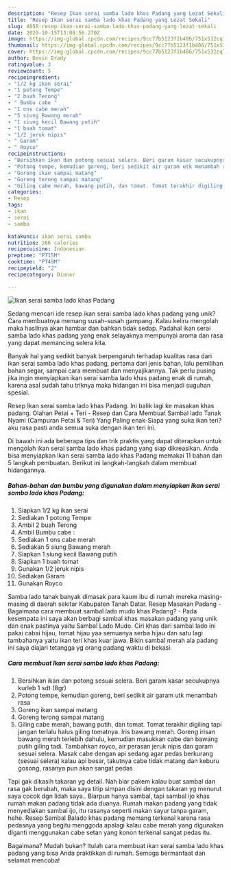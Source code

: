```yaml
---
description: "Resep Ikan serai samba lado khas Padang yang Lezat Sekali"
title: "Resep Ikan serai samba lado khas Padang yang Lezat Sekali"
slug: 4058-resep-ikan-serai-samba-lado-khas-padang-yang-lezat-sekali
date: 2020-10-15T13:08:56.270Z
image: https://img-global.cpcdn.com/recipes/9cc77b5123f1b486/751x532cq70/ikan-serai-samba-lado-khas-padang-foto-resep-utama.jpg
thumbnail: https://img-global.cpcdn.com/recipes/9cc77b5123f1b486/751x532cq70/ikan-serai-samba-lado-khas-padang-foto-resep-utama.jpg
cover: https://img-global.cpcdn.com/recipes/9cc77b5123f1b486/751x532cq70/ikan-serai-samba-lado-khas-padang-foto-resep-utama.jpg
author: Devin Brady
ratingvalue: 3
reviewcount: 5
recipeingredient:
- "1/2 kg ikan serai"
- "1 potong Tempe"
- "2 buah Terong"
- " Bumbu cabe "
- "1 ons cabe merah"
- "5 siung Bawang merah"
- "1 siung kecil Bawang putih"
- "1 buah tomat"
- "1/2 jeruk nipis"
- " Garam"
- " Royco"
recipeinstructions:
- "Bersihkan ikan dan potong sesuai selera. Beri garam kasar secukupnya kurleb 1 sdt (8gr)"
- "Potong tempe, kemudian goreng, beri sedikit air garam utk menambah rasa"
- "Goreng ikan sampai matang"
- "Goreng terong sampai matang"
- "Giling cabe merah, bawang putih, dan tomat. Tomat terakhir digiling tapi jangan terlalu halus giling tomatnya. Iris bawang merah. Goreng irisan bawang merah terlebih dahulu, kemudian masukkan cabe dan bawang putih giling tadi. Tambahkan royco, air perasan jeruk nipis dan garam sesuai selera. Masak cabe dengan api sedang agar pedas berkurang (sesuai selera) kalau api besar, takutnya cabe tidak matang dan keburu gosong, rasanya pun akan sangat pedas"
categories:
- Resep
tags:
- ikan
- serai
- samba

katakunci: ikan serai samba 
nutrition: 266 calories
recipecuisine: Indonesian
preptime: "PT15M"
cooktime: "PT49M"
recipeyield: "2"
recipecategory: Dinner

---
```



![Ikan serai samba lado khas Padang](https://img-global.cpcdn.com/recipes/9cc77b5123f1b486/751x532cq70/ikan-serai-samba-lado-khas-padang-foto-resep-utama.jpg)

Sedang mencari ide resep ikan serai samba lado khas padang yang unik? Cara membuatnya memang susah-susah gampang. Kalau keliru mengolah maka hasilnya akan hambar dan bahkan tidak sedap. Padahal ikan serai samba lado khas padang yang enak selayaknya mempunyai aroma dan rasa yang dapat memancing selera kita.

Banyak hal yang sedikit banyak berpengaruh terhadap kualitas rasa dari ikan serai samba lado khas padang, pertama dari jenis bahan, lalu pemilihan bahan segar, sampai cara membuat dan menyajikannya. Tak perlu pusing jika ingin menyiapkan ikan serai samba lado khas padang enak di rumah, karena asal sudah tahu triknya maka hidangan ini bisa menjadi suguhan spesial.

Resep Ikan serai samba lado khas Padang. Ini balik lagi ke masakan khas padang. Olahan Petai + Teri - Resep dan Cara Membuat Sambal lado Tanak Nyami (Campuran Petai &amp; Teri) Yang Paling enak-Siapa yang suka ikan teri? aku rasa pasti anda semua suka dengan ikan teri ini.


Di bawah ini ada beberapa tips dan trik praktis yang dapat diterapkan untuk mengolah ikan serai samba lado khas padang yang siap dikreasikan. Anda bisa menyiapkan Ikan serai samba lado khas Padang memakai 11 bahan dan 5 langkah pembuatan. Berikut ini langkah-langkah dalam membuat hidangannya.

<!--inarticleads1-->

##### Bahan-bahan dan bumbu yang digunakan dalam menyiapkan Ikan serai samba lado khas Padang:

1. Siapkan 1/2 kg ikan serai
1. Sediakan 1 potong Tempe
1. Ambil 2 buah Terong
1. Ambil  Bumbu cabe :
1. Sediakan 1 ons cabe merah
1. Sediakan 5 siung Bawang merah
1. Siapkan 1 siung kecil Bawang putih
1. Siapkan 1 buah tomat
1. Gunakan 1/2 jeruk nipis
1. Sediakan  Garam
1. Gunakan  Royco


Samba lado tanak banyak dimasak para kaum ibu di rumah mereka masing-masing di daerah sekitar Kabupaten Tanah Datar. Resep Masakan Padang - Bagaimana cara membuat sambal lado mudo khas Padang? - Pada kesempata ini saya akan berbagi sambal khas masakan padang yang unik dan enak pastinya yaitu Sambal Lado Mudo. Ciri khas dari sambal lado ini pakai cabai hijau, tomat hijau yaa semuanya serba hijau dan satu lagi tambahanya yaitu ikan teri khas kuar jawa. Bikin sambal merah ala padang ini saya diajari tetangga yg orang padang waktu di bekasi. 

<!--inarticleads2-->

##### Cara membuat Ikan serai samba lado khas Padang:

1. Bersihkan ikan dan potong sesuai selera. Beri garam kasar secukupnya kurleb 1 sdt (8gr)
1. Potong tempe, kemudian goreng, beri sedikit air garam utk menambah rasa
1. Goreng ikan sampai matang
1. Goreng terong sampai matang
1. Giling cabe merah, bawang putih, dan tomat. Tomat terakhir digiling tapi jangan terlalu halus giling tomatnya. Iris bawang merah. Goreng irisan bawang merah terlebih dahulu, kemudian masukkan cabe dan bawang putih giling tadi. Tambahkan royco, air perasan jeruk nipis dan garam sesuai selera. Masak cabe dengan api sedang agar pedas berkurang (sesuai selera) kalau api besar, takutnya cabe tidak matang dan keburu gosong, rasanya pun akan sangat pedas


Tapi gak dikasih takaran yg detail. Nah biar pakem kalau buat sambal dan rasa gak berubah, maka saya titip simpan disini dengan takaran yg menurut saya cocok dgn lidah saya.. Biarpun hanya sambal, tapi sambal ijo khas rumah makan padang tidak ada duanya. Rumah makan padang yang tidak menyediakan sambal ijo, itu rasanya seperti makan sayur tanpa garam, hehe. Resep Sambal Balado khas padang memang terkenal karena rasa pedasnya yang begitu menggoda apalagi kalau cabe merah yang digunakan diganti menggunakan cabe setan yang konon terkenal sangat pedas itu. 

Bagaimana? Mudah bukan? Itulah cara membuat ikan serai samba lado khas padang yang bisa Anda praktikkan di rumah. Semoga bermanfaat dan selamat mencoba!

